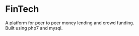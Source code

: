 # FinTech

A platform for peer to peer money lending and crowd funding.  
Built using php7 and mysql.  
